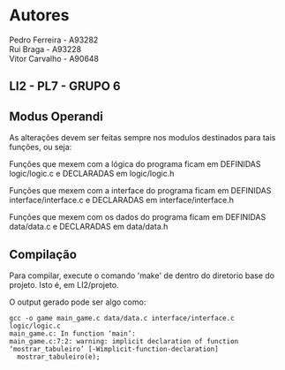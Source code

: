 Autores
=========  
Pedro Ferreira - A93282  
Rui Braga - A93228     
Vitor Carvalho - A90648  

LI2 - PL7 - GRUPO 6
------------



Modus Operandi
------------  

As alterações devem ser feitas sempre nos modulos destinados para tais funções, ou seja:  

Funções que mexem com a lógica do programa ficam em DEFINIDAS logic/logic.c e DECLARADAS em logic/logic.h  
  
Funções que mexem com a interface do programa ficam em DEFINIDAS interface/interface.c e DECLARADAS em interface/interface.h  
  
Funções que mexem com os dados do programa ficam em DEFINIDAS data/data.c e DECLARADAS em data/data.h 


Compilação
------------  

Para compilar, execute o comando 'make' de dentro do diretorio base do projeto. Isto é, em LI2/projeto.  

O output gerado pode ser algo como:  
```
gcc -o game main_game.c data/data.c interface/interface.c logic/logic.c
main_game.c: In function ‘main’:
main_game.c:7:2: warning: implicit declaration of function ‘mostrar_tabuleiro’ [-Wimplicit-function-declaration]
  mostrar_tabuleiro(e);
```



 
